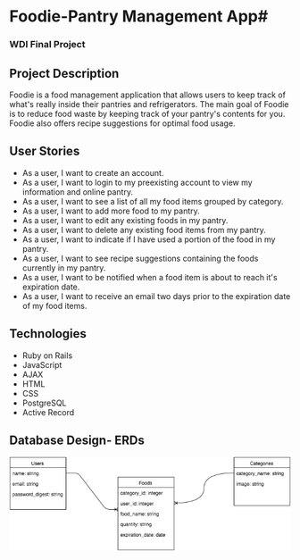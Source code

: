 # Foodie-Pantry Management App#
### WDI Final Project ###

## Project Description ##
Foodie is a food management application that allows users to keep track of what's really inside their pantries and refrigerators.  The main goal of Foodie is to reduce food waste by keeping track of your pantry's contents for you.  Foodie also offers recipe suggestions for optimal food usage.   

## User Stories ##
* As a user, I want to create an account.
* As a user, I want to login to my preexisting account to view my information and online pantry.
* As a user, I want to see a list of all my food items grouped by category.
* As a user, I want to add more food to my pantry.
* As a user, I want to edit any existing foods in my pantry.
* As a user, I want to delete any existing food items from my pantry.
* As a user, I want to indicate if I have used a portion of the food in my pantry.
* As a user, I want to see recipe suggestions containing the foods currently in my pantry.
* As a user, I want to be notified when a food item is about to reach it's expiration date.
* As a user, I want to receive an email two days prior to the expiration date of my food items.

## Technologies ##
* Ruby on Rails
* JavaScript
* AJAX
* HTML
* CSS
* PostgreSQL
* Active Record

## Database Design- ERDs ##
![ERD Image](./app/assets/images/Foodie-erd.png) 
